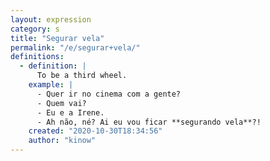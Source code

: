 ```yaml
---
layout: expression
category: s
title: "Segurar vela"
permalink: "/e/segurar+vela/"
definitions:
  - definition: |
      To be a third wheel.
    example: |
      - Quer ir no cinema com a gente?
      - Quem vai?
      - Eu e a Irene.
      - Ah não, né? Ai eu vou ficar **segurando vela**?!
    created: "2020-10-30T18:34:56"
    author: "kinow"
---
```

